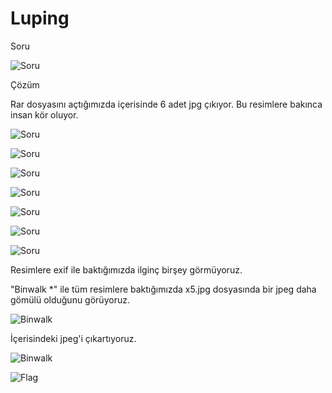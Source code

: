 # Luping

Soru

![Soru](../../assets/Lupin/0.png)

Çözüm

Rar dosyasını açtığımızda içerisinde 6 adet jpg çıkıyor. Bu resimlere bakınca insan kör oluyor. 

![Soru](../../assets/Lupin/Question/1.jpg)

![Soru](../../assets/Lupin/Question/2.jpg)

![Soru](../../assets/Lupin/Question/3.jpg)

![Soru](../../assets/Lupin/Question/4.jpg)

![Soru](../../assets/Lupin/Question/5.jpg)

![Soru](../../assets/Lupin/Question/scheme.jpg)

![Soru](../../assets/Lupin/Question/x5.jpg)

Resimlere exif ile baktığımızda ilginç birşey görmüyoruz.

"Binwalk *" ile tüm resimlere baktığımızda x5.jpg dosyasında bir jpeg daha gömülü olduğunu görüyoruz. 

![Binwalk](../../assets/Lupin/2.png)

İçerisindeki jpeg'i çıkartıyoruz.

![Binwalk](../../assets/Lupin/3.png)

![Flag](../../assets/Lupin/4.jpg)
